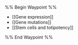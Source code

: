 %% Begin Waypoint %%
- [[Gene expression]]
- [[Gene mutations]]
- [[Stem cells and totipotency]]

%% End Waypoint %%

